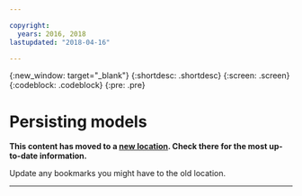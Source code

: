 ```yaml
---

copyright:
  years: 2016, 2018
lastupdated: "2018-04-16"

---
```


{:new_window: target="_blank"}
{:shortdesc: .shortdesc}
{:screen: .screen}
{:codeblock: .codeblock}
{:pre: .pre}

# Persisting models

**This content has moved to a [new location](https://dataplatform.ibm.com/docs/content/analyze-data/pm_service_api_persist.html). Check there for the most up-to-date information.** 

Update any bookmarks you might have to the old location.


_____________
